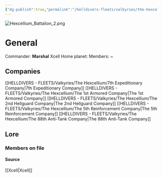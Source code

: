 ```yaml
---
{"dg-publish":true,"permalink":"/helldivers-fleets/valkyries/the-hexcellium/hexcellium/","noteIcon":"","created":"2024-03-22T22:59:59.955+01:00","updated":"2024-03-23T23:28:03.326+01:00"}
---
```


![Hexcellium_Battalion_2.png](/img/user/Images/Hexcellium_Battalion_2.png)
# General
Commander: **Marshal** Xcell
Home planet:
Members: ~

## Companies
[[HELLDIVERS - FLEETS/Valkyries/The Hexcellium/7th Expeditionary Company\|7th Expeditionary Company]]
[[HELLDIVERS - FLEETS/Valkyries/The Hexcellium/The 1st Armored Company\|The 1st Armored Company]]
[[HELLDIVERS - FLEETS/Valkyries/The Hexcellium/The 2nd Hellguard Company\|The 2nd Hellguard Company]]
[[HELLDIVERS - FLEETS/Valkyries/The Hexcellium/The 5th Reinforcement Company\|The 5th Reinforcement Company]]
[[HELLDIVERS - FLEETS/Valkyries/The Hexcellium/The 88th Anti-Tank Company\|The 88th Anti-Tank Company]]

## Lore

### Members on file



#### Source
[[Xcell\|Xcell]]